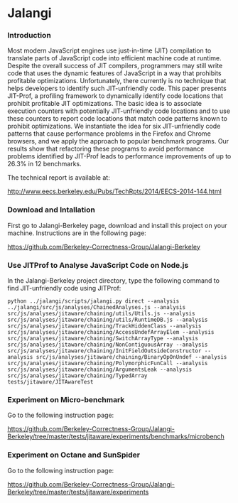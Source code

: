 Jalangi
=======
### Introduction

Most modern JavaScript engines use just-in-time (JIT) compilation to translate parts of JavaScript code into efficient machine code at runtime. Despite the overall success of JIT compilers, programmers may still write code that uses the dynamic features of JavaScript in a way that prohibits profitable optimizations. Unfortunately, there currently is no technique that helps developers to identify such JIT-unfriendly code. This paper presents JIT-Prof, a profiling framework to dynamically identify code locations that prohibit profitable JIT optimizations. The basic idea is to associate execution counters with potentially JIT-unfriendly code locations and to use these counters to report code locations that match code patterns known to prohibit optimizations. We instantiate the idea for six JIT-unfriendly code patterns that cause performance problems in the Firefox and Chrome browsers, and we apply the approach to popular benchmark programs. Our results show that refactoring these programs to avoid performance problems identified by JIT-Prof leads to performance improvements of up to 26.3% in 12 benchmarks.

The technical report is available at:

http://www.eecs.berkeley.edu/Pubs/TechRpts/2014/EECS-2014-144.html

### Download and Intallation

First go to Jalangi-Berkeley page, download and install this project on your machine.
Instructions are in the following page:

https://github.com/Berkeley-Correctness-Group/Jalangi-Berkeley

### Use JITProf to Analyse JavaScript Code on Node.js

In the Jalangi-Berkeley project directory, type the following command to find JIT-unfriendly code using JITProf:
```
python ../jalangi/scripts/jalangi.py direct --analysis ../jalangi/src/js/analyses/ChainedAnalyses.js --analysis src/js/analyses/jitaware/chaining/utils/Utils.js --analysis src/js/analyses/jitaware/chaining/utils/RuntimeDB.js --analysis src/js/analyses/jitaware/chaining/TrackHiddenClass --analysis src/js/analyses/jitaware/chaining/AccessUndefArrayElem --analysis src/js/analyses/jitaware/chaining/SwitchArrayType --analysis src/js/analyses/jitaware/chaining/NonContiguousArray --analysis src/js/analyses/jitaware/chaining/InitFieldOutsideConstructor --analysis src/js/analyses/jitaware/chaining/BinaryOpOnUndef --analysis src/js/analyses/jitaware/chaining/PolymorphicFunCall --analysis src/js/analyses/jitaware/chaining/ArgumentsLeak --analysis src/js/analyses/jitaware/chaining/TypedArray tests/jitaware/JITAwareTest
```

### Experiment on Micro-benchmark

Go to the following instruction page:

https://github.com/Berkeley-Correctness-Group/Jalangi-Berkeley/tree/master/tests/jitaware/experiments/benchmarks/microbench

### Experiment on Octane and SunSpider

Go to the following instruction page:

https://github.com/Berkeley-Correctness-Group/Jalangi-Berkeley/tree/master/tests/jitaware/experiments